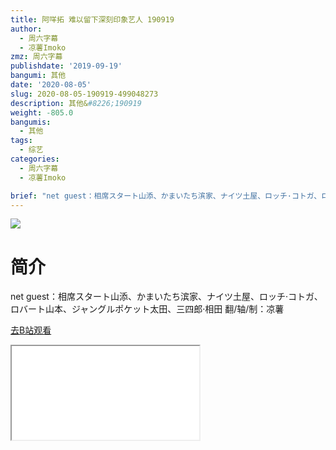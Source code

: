 ```yaml
---
title: 阿咩拓 难以留下深刻印象艺人 190919
author:
  - 周六字幕
  - 凉薯Imoko
zmz: 周六字幕
publishdate: '2019-09-19'
bangumi: 其他
date: '2020-08-05'
slug: 2020-08-05-190919-499048273
description: 其他&#8226;190919
weight: -805.0
bangumis:
  - 其他
tags:
  - 综艺
categories:
  - 周六字幕
  - 凉薯Imoko

brief: "net guest：相席スタート山添、かまいたち滨家、ナイツ土屋、ロッチ·コトガ、ロバート山本、ジャングルポケット太田、三四郎·相田 翻/轴/制：凉薯"
---
```

![](https://raw.githubusercontent.com/tcgriffith/owaraisite/master/static/tmpimg/6fd5abbb3ee43685291609d22b8e04d9db49e902.jpg.480.jpg)
# 简介  
net
guest：相席スタート山添、かまいたち滨家、ナイツ土屋、ロッチ·コトガ、ロバート山本、ジャングルポケット太田、三四郎·相田
翻/轴/制：凉薯  

[去B站观看](https://www.bilibili.com/video/av499048273/)
<div class ="resp-container"><iframe class="testiframe" src="//player.bilibili.com/player.html?aid=499048273"", scrolling="no", allowfullscreen="true" > </iframe></div> 

